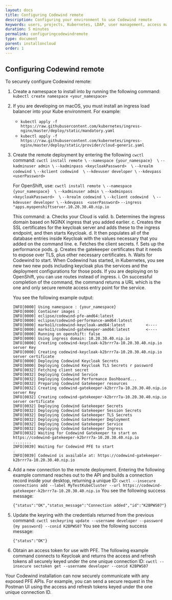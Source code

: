```yaml
---
layout: docs
title: Configuring Codewind remote
description: Configuring your environment to use Codewind remote
keywords: users, projects, Kubernetes, LDAP, user management, access management, login, deployment, pod, security, securing Cloud connection
duration: 5 minutes
permalink: configuringcodewindremote
type: document
parent: installoncloud
order: 1
---
```


## Configuring Codewind remote

To securely configure Codewind remote:

1. Create a namespace to install into by running the following command: `kubectl create namespace <your_namespace>`
2. If you are developing on macOS, you must install an ingress load balancer into your Kube environment. For example: 
   - `kubectl apply -f https://raw.githubusercontent.com/kubernetes/ingress-nginx/master/deploy/static/mandatory.yaml`
   - `kubectl apply -f https://raw.githubusercontent.com/kubernetes/ingress-nginx/master/deploy/static/provider/cloud-generic.yaml`
3. Create the remote deployment by entering the following `cwctl` command: 
   `cwctl install remote \`
     `--namespace {your_namespace}  \`
     `--kadminuser admin \`
     `--kadminpass <keycloakPassword>  \`
     `--krealm codewind \`
     `--kclient codewind  \`
     `--kdevuser developer \`
     `--kdevpass  <userPassword>`

   For OpenShift, use:
   `cwctl install remote \`
     `--namespace {your_namespace}  \`
     `--kadminuser admin \`
     `--kadminpass <keycloakPassword>  \`
     `--krealm codewind \`
     `--kclient codewind  \`
     `--kdevuser developer \`
     `--kdevpass  <userPassword>`
     `--ingress "apps.myopenshiftserver.10.20.30.40.nip.io`

   This command:
   a. Checks your Cloud is valid.
	 b. Determines the ingress domain based on NGINX ingress that you added earlier. 
	 c. Creates the SSL certificates for the keycloak server and adds these to the ingress endpoint, and then starts Keycloak. 
	 d. It then populates all of the database entries inside Keycloak with the values necessary that you added on the command line. 
	 e. Fetches the client secrets.
	 f. Sets up the performance pods.
	 g. Creates the gatekeeper certificates that it needs to expose over TLS, plus other necessary certificates.
	 h. Waits for Codewind to start. When Codewind has started, in Kubernetes, you see new two new pods including keycloak plus the services and the deployment configurations for those pods. If you are deploying on to OpenShift, you can use routes instead of ingress. 
	 i. On successful completion of the command, the command returns a URL which is the one and only secure remote access entry point for the service. 

   You see the following example output: 

   ```
   INFO[0000] Using namespace : {your_namespace}
   INFO[0000] Container images :
   INFO[0000] eclipse/codewind-pfe-amd64:latest
   INFO[0000] eclipse/codewind-performance-amd64:latest
   INFO[0000] marko11/codewind-keycloak-amd64:latest         <----
   INFO[0000] marko11/codewind-gatekeeper-amd64:latest       <----
   INFO[0000] Running on openshift: false
   INFO[0000] Using ingress domain: 10.20.30.40.nip.io
   INFO[0000] Creating codewind-keycloak-k2brrr7a-10.20.30.40.nip.io server Key
   INFO[0000] Creating codewind-keycloak-k2brrr7a-10.20.30.40.nip.io server certificate
   INFO[0000] Deploying Codewind Keycloak Secrets
   INFO[0000] Deploying Codewind Keycloak TLS Secrets r password
   INFO[0032] Fetching client secret
   INFO[0032] Deploying Codewind Service
   INFO[0032] Deploying Codewind Performance Dashboard...
   INFO[0032] Preparing Codewind Gatekeeper resources
   INFO[0032] Creating codewind-gatekeeper-k2brrr7a-10.20.30.40.nip.io server Key
   INFO[0032] Creating codewind-gatekeeper-k2brrr7a-10.20.30.40.nip.io server certificate
   INFO[0032] Deploying Codewind Gatekeeper Secrets
   INFO[0032] Deploying Codewind Gatekeeper Session Secrets
   INFO[0032] Deploying Codewind Gatekeeper TLS Secrets
   INFO[0032] Deploying Codewind Gatekeeper Deployment
   INFO[0032] Deploying Codewind Gatekeeper Service
   INFO[0032] Deploying Codewind Gatekeeper Ingress
   INFO[0032] Waiting for Codewind Gatekeeper to start on https://codewind-gatekeeper-k2brrr7a-10.20.30.40.nip.io
   ........
   INFO[0039] Waiting for Codewind PFE to start
   .
   INFO[0039] Codewind is available at: https://codewind-gatekeeper-k2brrr7a-10.20.30.40.nip.io
   ```

4. Add a new connection to the remote deployment. Entering the following example command reaches out to the API and builds a connection record inside your desktop, returning a unique ID:
   `cwctl --insecure connections add --label MyTestKubeCluster --url https://codewind-gatekeeper-k2brrr7a-10.20.30.40.nip.io`
   You see the following success message:
   ```
   {"status":"OK","status_message":"Connection added","id":"K2BPWS07"}
   ```
5. Update the keyring with the credentials returned from the previous command:
   `cwctl seckeyring update --username developer --password  {my password} --conid K2BPWS07`
   You see the following success message:
   ```
   {"status":"OK"}
   ```
6. Obtain an access token for use with PFE. The following example command connects to Keycloak and returns the access and refresh tokens all securely keyed under the one unique connection ID:
   `cwctl --insecure sectoken get --username developer --conid K2BPWS07`

Your Codewind installation can now securely communicate with any exposed PFE APIs. For example, you can send a secure request in the Postman UI using the access and refresh tokens keyed under the one unique connection ID.
